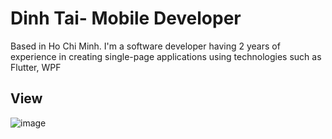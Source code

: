# Dinh Tai- Mobile Developer
Based in Ho Chi Minh.
I'm a software developer having 2 years of experience in creating single-page applications using technologies such as Flutter, WPF

## View
![image](https://user-images.githubusercontent.com/54591175/218356226-0e2ccd09-bffb-4dfa-9983-0cdf2c238617.png)

